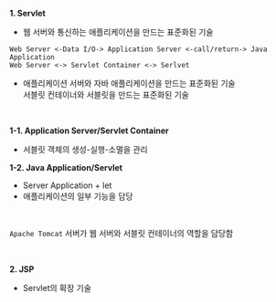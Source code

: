 **1. Servlet**
- 웹 서버와 통신하는 애플리케이션을 만드는 표준화된 기술

```
Web Server <-Data I/O-> Application Server <-call/return-> Java Application
Web Server <-> Servlet Container <-> Serlvet
```

- 애플리케이션 서버와 자바 애플리케이션을 만드는 표준화된 기술<br>
서블릿 컨테이너와 서블릿을 만드는 표준화된 기술

<br>

**1-1. Application Server/Servlet Container**
- 서블릿 객체의 생성-실행-소멸을 관리

**1-2. Java Application/Servlet**
- Server Application + let
- 애플리케이션의 일부 기능을 담당

<br>

`Apache Tomcat` 서버가 웹 서버와 서블릿 컨테이너의 역할을 담당함

<br>

**2. JSP**
- Servlet의 확장 기술
